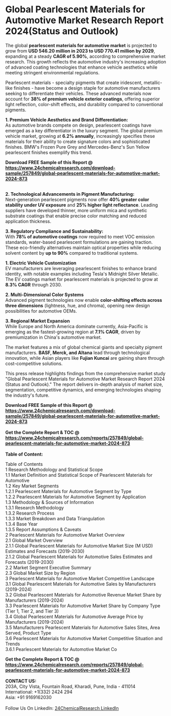 <h1>Global Pearlescent Materials for Automotive Market Research Report 2024(Status and Outlook)</h1><p>The global <strong>pearlescent materials for automotive market</strong> is projected to grow from <strong>USD 546.20 million in 2023 to USD 770.41 million by 2029</strong>, expanding at a steady <strong>CAGR of 5.90%</strong>, according to comprehensive market research. This growth reflects the automotive industry's increasing adoption of advanced coating technologies that enhance vehicle aesthetics while meeting stringent environmental regulations.</p><p>Pearlescent materials - specialty pigments that create iridescent, metallic-like finishes - have become a design staple for automotive manufacturers seeking to differentiate their vehicles. These advanced materials now account for <strong>38% of premium vehicle exterior coatings</strong>, offering superior light reflection, color-shift effects, and durability compared to conventional pigments.</p><p><strong>1. Premium Vehicle Aesthetics and Brand Differentiation:</strong><br>
As automotive brands compete on design, pearlescent coatings have emerged as a key differentiator in the luxury segment. The global premium vehicle market, growing at <strong>6.2% annually</strong>, increasingly specifies these materials for their ability to create signature colors and sophisticated finishes. BMW's Frozen Pure Grey and Mercedes-Benz's Sun Yellow pearlescent finishes exemplify this trend.</p><div><b>Download FREE Sample of this Report @ 
            <a href="https://www.24chemicalresearch.com/download-sample/257849/global-pearlescent-materials-for-automotive-market-2024-873">
            https://www.24chemicalresearch.com/download-sample/257849/global-pearlescent-materials-for-automotive-market-2024-873</a></b></div><br><p><strong>2. Technological Advancements in Pigment Manufacturing:</strong><br>
Next-generation pearlescent pigments now offer <strong>40% greater color stability under UV exposure</strong> and <strong>25% higher light reflectance</strong>. Leading suppliers have developed thinner, more uniform mica and synthetic substrate coatings that enable precise color matching and reduced application thickness.</p><p><strong>3. Regulatory Compliance and Sustainability:</strong><br>
With <strong>78% of automotive coatings</strong> now required to meet VOC emission standards, water-based pearlescent formulations are gaining traction. These eco-friendly alternatives maintain optical properties while reducing solvent content by <strong>up to 90%</strong> compared to traditional systems.</p><p><strong>1. Electric Vehicle Customization</strong><br>
EV manufacturers are leveraging pearlescent finishes to enhance brand identity, with notable examples including Tesla's Midnight Silver Metallic. The EV coatings market for pearlescent materials is projected to grow at <strong>8.3% CAGR</strong> through 2030.</p><p><strong>2. Multi-Dimensional Color Systems</strong><br>
Advanced pigment technologies now enable <strong>color-shifting effects across three dimensions</strong> (lightness, hue, and chroma), opening new design possibilities for automotive OEMs.</p><p><strong>3. Regional Market Expansion</strong><br>
While Europe and North America dominate currently, Asia-Pacific is emerging as the fastest-growing region at <strong>7.1% CAGR</strong>, driven by premiumization in China's automotive market.</p><p>The market features a mix of global chemical giants and specialty pigment manufacturers. <strong>BASF, Merck, and Altana</strong> lead through technological innovation, while Asian players like <strong>Fujian Kuncai</strong> are gaining share through cost-competitive solutions.</p><p>This press release highlights findings from the comprehensive market study "Global Pearlescent Materials for Automotive Market Research Report 2024 (Status and Outlook)." The report delivers in-depth analysis of market size, segmentation, competitive dynamics, and emerging technologies shaping the industry's future.</p><div><b>Download FREE Sample of this Report @ 
            <a href="https://www.24chemicalresearch.com/download-sample/257849/global-pearlescent-materials-for-automotive-market-2024-873">
            https://www.24chemicalresearch.com/download-sample/257849/global-pearlescent-materials-for-automotive-market-2024-873</a></b></div><br><div><b>Get the Complete Report & TOC @ 
            <a href="https://www.24chemicalresearch.com/reports/257849/global-pearlescent-materials-for-automotive-market-2024-873">
            https://www.24chemicalresearch.com/reports/257849/global-pearlescent-materials-for-automotive-market-2024-873</a></b></div><br>
            <b>Table of Content:</b><p>Table of Contents<br />
1 Research Methodology and Statistical Scope<br />
1.1 Market Definition and Statistical Scope of Pearlescent Materials for Automotive<br />
1.2 Key Market Segments<br />
1.2.1 Pearlescent Materials for Automotive Segment by Type<br />
1.2.2 Pearlescent Materials for Automotive Segment by Application<br />
1.3 Methodology & Sources of Information<br />
1.3.1 Research Methodology<br />
1.3.2 Research Process<br />
1.3.3 Market Breakdown and Data Triangulation<br />
1.3.4 Base Year<br />
1.3.5 Report Assumptions & Caveats<br />
2 Pearlescent Materials for Automotive Market Overview<br />
2.1 Global Market Overview<br />
2.1.1 Global Pearlescent Materials for Automotive Market Size (M USD) Estimates and Forecasts (2019-2030)<br />
2.1.2 Global Pearlescent Materials for Automotive Sales Estimates and Forecasts (2019-2030)<br />
2.2 Market Segment Executive Summary<br />
2.3 Global Market Size by Region<br />
3 Pearlescent Materials for Automotive Market Competitive Landscape<br />
3.1 Global Pearlescent Materials for Automotive Sales by Manufacturers (2019-2024)<br />
3.2 Global Pearlescent Materials for Automotive Revenue Market Share by Manufacturers (2019-2024)<br />
3.3 Pearlescent Materials for Automotive Market Share by Company Type (Tier 1, Tier 2, and Tier 3)<br />
3.4 Global Pearlescent Materials for Automotive Average Price by Manufacturers (2019-2024)<br />
3.5 Manufacturers Pearlescent Materials for Automotive Sales Sites, Area Served, Product Type<br />
3.6 Pearlescent Materials for Automotive Market Competitive Situation and Trends<br />
3.6.1 Pearlescent Materials for Automotive Market Co</p><div><b>Get the Complete Report & TOC @ 
            <a href="https://www.24chemicalresearch.com/reports/257849/global-pearlescent-materials-for-automotive-market-2024-873">
            https://www.24chemicalresearch.com/reports/257849/global-pearlescent-materials-for-automotive-market-2024-873</a></b></div><br><b>CONTACT US:</b><br>
            203A, City Vista, Fountain Road, Kharadi, Pune, India - 411014<br>
            International: +1(332) 2424 294<br>
            Asia: +91 9169162030 <br><br>
            Follow Us On LinkedIn: <a href="https://www.linkedin.com/company/24chemicalresearch/">24ChemicalResearch LinkedIn</a>